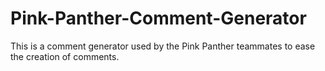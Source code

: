 # Pink-Panther-Comment-Generator
This is a comment generator used by the Pink Panther teammates to ease the creation of comments.
